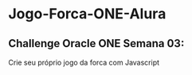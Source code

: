 # Jogo-Forca-ONE-Alura

## Challenge Oracle ONE Semana 03:

Crie seu próprio jogo da forca com Javascript
